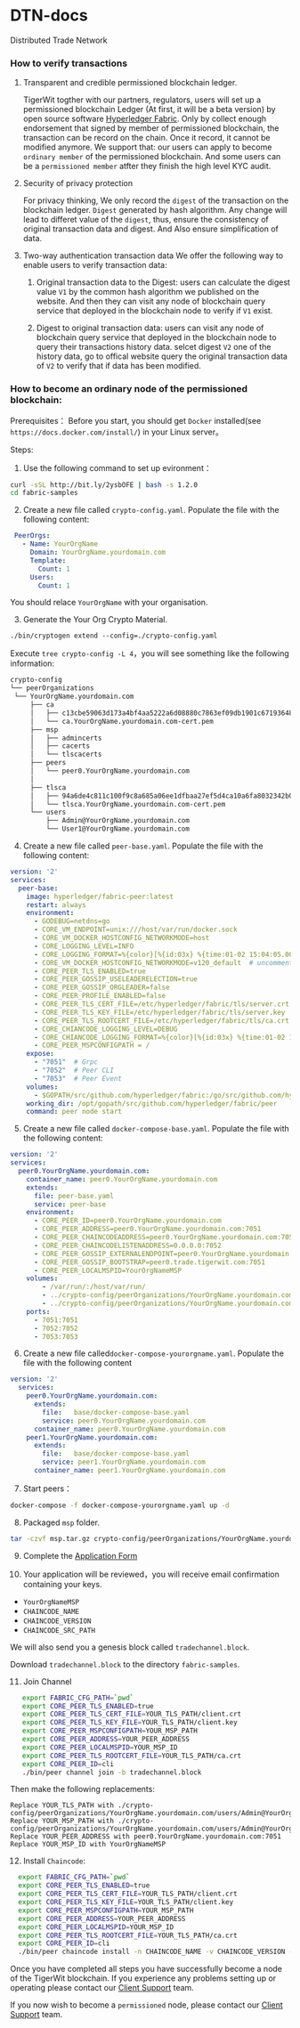 # DTN-docs
Distributed Trade Network

### How to verify transactions

1. Transparent and credible permissioned blockchain ledger.

    TigerWit togther with our partners, regulators, users will set up a permissioned blockchain Ledger (At first, it will be a beta version) by open source software [Hyperledger Fabric](https://github.com/hyperledger/fabric). Only by collect  enough endorsement that signed by member of  permissioned blockchain, the transaction can be record on the chain. Once it record, it cannot be modified anymore. We support that: our users can apply to become `ordinary member` of the  permissioned blockchain. And some users can be a `permissioned member` atfter they finish the high level KYC audit.


2. Security of privacy protection

    For privacy thinking, We only record the `digest` of the transaction on the blockchain ledger.  `Digest` generated by hash algorithm. Any change will lead to differet value of the `digest`, thus,  ensure the consistency of original transaction data and digest. And Also ensure simplification of data.

3. Two-way authentication transaction data
  We offer the following way to enable users to verify transaction data:

   1. Original transaction data to the Digest: users can calculate the digest value `V1` by the common hash algorithm we published on the website.  And then they can visit any node of blockchain query service that deployed in the blockchain node to verify if `V1` exist. 


   2. Digest to original transaction data: users can visit any node of blockchain query service that deployed in the blockchain node to query their transactions history data. selcet digest `V2` one of the history data, go to offical website query  the  original transaction data of `V2` to verify that if data has been modified.



### How to become an ordinary node of the permissioned blockchain:

Prerequisites：
  Before you start, you should get `Docker` installed(see `https://docs.docker.com/install/`) in your Linux server。

Steps:

1. Use the following command to set up evironment：

  ```bash
  curl -sSL http://bit.ly/2ysbOFE | bash -s 1.2.0
  cd fabric-samples
  ```

2. Create a new file called `crypto-config.yaml`. Populate the file with the following content:

  ```yaml
   PeerOrgs:
     - Name: YourOrgName
       Domain: YourOrgName.yourdomain.com
       Template:
         Count: 1  
       Users:
         Count: 1
  ```

  You should relace `YourOrgName` with your organisation.
  
3.  Generate the Your Org Crypto Material.

  ```
  ./bin/cryptogen extend --config=./crypto-config.yaml 
  ```

  Execute `tree crypto-config -L 4`，you will see something like the following information: 

   ```bash
   crypto-config
   └── peerOrganizations
    └── YourOrgName.yourdomain.com
        ├── ca
        │   ├── c13cbe59063d173a4bf4aa5222a6d08880c7863ef09db1901c671936481dd1be_sk
        │   └── ca.YourOrgName.yourdomain.com-cert.pem
        ├── msp
        │   ├── admincerts
        │   ├── cacerts
        │   └── tlscacerts
        ├── peers
        │   └── peer0.YourOrgName.yourdomain.com
        │   
        ├── tlsca
        │   ├── 94a6de4c811c100f9c8a685a06ee1dfbaa27ef5d4ca10a6fa8032342b0155426_sk
        │   └── tlsca.YourOrgName.yourdomain.com-cert.pem
        └── users
            ├── Admin@YourOrgName.yourdomain.com
            └── User1@YourOrgName.yourdomain.com
   ```

4. Create a new file called `peer-base.yaml`. Populate the file with the following content:

  ```yaml
  version: '2'
  services:
    peer-base:
      image: hyperledger/fabric-peer:latest
      restart: always
      environment:
        - GODEBUG=netdns=go
        - CORE_VM_ENDPOINT=unix:///host/var/run/docker.sock
        - CORE_VM_DOCKER_HOSTCONFIG_NETWORKMODE=host
        - CORE_LOGGING_LEVEL=INFO
        - CORE_LOGGING_FORMAT=%{color}[%{id:03x} %{time:01-02 15:04:05.00 MST}] [%{longpkg}] %{callpath} -> %{level:.4s}%{color:reset} %{message}
        - CORE_VM_DOCKER_HOSTCONFIG_NETWORKMODE=v120_default  # uncomment this to use specific network
        - CORE_PEER_TLS_ENABLED=true
        - CORE_PEER_GOSSIP_USELEADERELECTION=true
        - CORE_PEER_GOSSIP_ORGLEADER=false
        - CORE_PEER_PROFILE_ENABLED=false
        - CORE_PEER_TLS_CERT_FILE=/etc/hyperledger/fabric/tls/server.crt
        - CORE_PEER_TLS_KEY_FILE=/etc/hyperledger/fabric/tls/server.key
        - CORE_PEER_TLS_ROOTCERT_FILE=/etc/hyperledger/fabric/tls/ca.crt
        - CORE_CHIANCODE_LOGGING_LEVEL=DEBUG
        - CORE_CHIANCODE_LOGGING_FORMAT=%{color}[%{id:03x} %{time:01-02 15:04:05.00 MST}] [%{longpkg}] %{callpath} -> %{level:.4s}%{color:reset} %{message}
        - CORE_PEER_MSPCONFIGPATH = /
      expose:
        - "7051"  # Grpc
        - "7052"  # Peer CLI
        - "7053"  # Peer Event
      volumes:
        - $GOPATH/src/github.com/hyperledger/fabric:/go/src/github.com/hyperledger/fabric
      working_dir: /opt/gopath/src/github.com/hyperledger/fabric/peer
      command: peer node start
  ```
5. Create a new file called `docker-compose-base.yaml`. Populate the file with the following content:
  ```yaml
  version: '2'
  services:
    peer0.YourOrgName.yourdomain.com:
      container_name: peer0.YourOrgName.yourdomain.com
      extends:
        file: peer-base.yaml
        service: peer-base
      environment:
        - CORE_PEER_ID=peer0.YourOrgName.yourdomain.com
        - CORE_PEER_ADDRESS=peer0.YourOrgName.yourdomain.com:7051
        - CORE_PEER_CHAINCODEADDRESS=peer0.YourOrgName.yourdomain.com:7052
        - CORE_PEER_CHAINCODELISTENADDRESS=0.0.0.0:7052
        - CORE_PEER_GOSSIP_EXTERNALENDPOINT=peer0.YourOrgName.yourdomain.com:7051
        - CORE_PEER_GOSSIP_BOOTSTRAP=peer0.trade.tigerwit.com:7051
        - CORE_PEER_LOCALMSPID=YourOrgNameMSP
      volumes:
          - /var/run/:/host/var/run/
          - ../crypto-config/peerOrganizations/YourOrgName.yourdomain.com/peers/peer0.YourOrgName.yourdomain.com/msp:/etc/hyperledger/fabric/msp
          - ../crypto-config/peerOrganizations/YourOrgName.yourdomain.com/peers/peer0.YourOrgName.yourdomain.com/tls:/etc/hyperledger/fabric/tls
      ports:
        - 7051:7051
        - 7052:7052
        - 7053:7053
  ```

6.  Create a new file called`docker-compose-yourorgname.yaml`. Populate  the file with the following content

  ```yaml
  version: '2'
    services:
      peer0.YourOrgName.yourdomain.com:
        extends:
          file:   base/docker-compose-base.yaml
          service: peer0.YourOrgName.yourdomain.com
        container_name: peer0.YourOrgName.yourdomain.com
      peer1.YourOrgName.yourdomain.com:
        extends:
          file:   base/docker-compose-base.yaml
          service: peer1.YourOrgName.yourdomain.com
        container_name: peer1.YourOrgName.yourdomain.com  
  
  ```

 7. Start peers：

  ```bash 
  docker-compose -f docker-compose-yourorgname.yaml up -d
  ```

  8. Packaged `msp` folder. 

  ```bash
  tar -czvf msp.tar.gz crypto-config/peerOrganizations/YourOrgName.yourdomain.com/msp
  ```

  9. Complete the 
  <a href="https://docs.google.com/forms/d/e/1FAIpQLSfEKn9Nd-KNC58xSykppZYxtdc_0qwIGjP9KhHZ0-5on3bsxQ/viewform?usp=sf_link" target="blank">Application Form</a>

 10. Your application will be reviewed，you will receive email confirmation containing your keys.

   - `YourOrgNameMSP`   
   - `CHAINCODE_NAME`   
   - `CHAINCODE_VERSION`  
   - `CHAINCODE_SRC_PATH`
   
   
   We will also  send you a genesis block called  `tradechannel.block`.

   Download `tradechannel.block` to the directory `fabric-samples`.

 11. Join  Channel 

  ```bash
     export FABRIC_CFG_PATH=`pwd`
     export CORE_PEER_TLS_ENABLED=true
     export CORE_PEER_TLS_CERT_FILE=YOUR_TLS_PATH/client.crt
     export CORE_PEER_TLS_KEY_FILE=YOUR_TLS_PATH/client.key
     export CORE_PEER_MSPCONFIGPATH=YOUR_MSP_PATH
     export CORE_PEER_ADDRESS=YOUR_PEER_ADDRESS
     export CORE_PEER_LOCALMSPID=YOUR_MSP_ID
     export CORE_PEER_TLS_ROOTCERT_FILE=YOUR_TLS_PATH/ca.crt
     export CORE_PEER_ID=cli
     ./bin/peer channel join -b tradechannel.block
  ```
  
  Then make the following replacements: 
```text  
Replace YOUR_TLS_PATH with ./crypto-config/peerOrganizations/YourOrgName.yourdomain.com/users/Admin@YourOrgName.yourdomain.com/tls  
Replace YOUR_MSP_PATH with ./crypto-config/peerOrganizations/YourOrgName.yourdomain.com/users/Admin@YourOrgName.yourdomain.com/msp   
Replace YOUR_PEER_ADDRESS with peer0.YourOrgName.yourdomain.com:7051  
Replace YOUR_MSP_ID with YourOrgNameMSP   
```

12. Install  `Chaincode`:
   ```bash
     export FABRIC_CFG_PATH=`pwd`
     export CORE_PEER_TLS_ENABLED=true
     export CORE_PEER_TLS_CERT_FILE=YOUR_TLS_PATH/client.crt
     export CORE_PEER_TLS_KEY_FILE=YOUR_TLS_PATH/client.key
     export CORE_PEER_MSPCONFIGPATH=YOUR_MSP_PATH
     export CORE_PEER_ADDRESS=YOUR_PEER_ADDRESS
     export CORE_PEER_LOCALMSPID=YOUR_MSP_ID
     export CORE_PEER_TLS_ROOTCERT_FILE=YOUR_TLS_PATH/ca.crt
     export CORE_PEER_ID=cli
     ./bin/peer chaincode install -n CHAINCODE_NAME -v CHAINCODE_VERSION -p CHAINCODE_SRC_PATH
   ```


Once you have completed all steps you have successfully become a node of the TigerWit blockchain. If you experience any problems setting up or operating please contact our [Client Support](mailto:support@tigerwit.co.uk) team.

If you now wish to become a `permissioned` node, please contact our [Client Support](mailto:support@tigerwit.co.uk) team.
